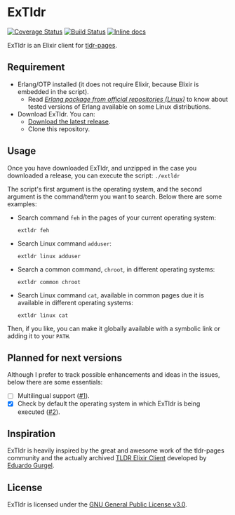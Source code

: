 # ExTldr

[![Coverage Status](https://coveralls.io/repos/github/tldr-pages/extldr/badge.svg?branch=main)](https://coveralls.io/github/tldr-pages/extldr?branch=main)
[![Build Status](https://img.shields.io/github/actions/workflow/status/tldr-pages/extldr/.github/workflows/ci.yml?branch=master)](https://github.com/tldr-pages/extldr/actions)
[![Inline docs](http://inch-ci.org/github/tldr-pages/extldr.svg?branch=HEAD&style=shields)](http://inch-ci.org/github/tldr-pages/extldr)

ExTldr is an Elixir client for [tldr-pages](https://github.com/tldr-pages/tldr).

## Requirement

  - Erlang/OTP installed (it does not require Elixir, because Elixir is embedded in the script).
    - Read [*Erlang package from official repositories (Linux)*](https://github.com/tldr-pages/extldr/wiki/Erlang-package-from-official-repositories-(Linux)) to know about tested versions of Erlang available on some Linux distributions.
  - Download ExTldr. You can:
    - [Download the latest release](https://github.com/tldr-pages/extldr/releases).
    - Clone this repository.

## Usage

Once you have downloaded ExTldr, and unzipped in the case you downloaded a release, you can execute the script: `./extldr`

The script's first argument is the operating system, and the second argument is the command/term you want to search. Below there are some examples:

  - Search command `feh` in the pages of your current operating system:

    `extldr feh`

  - Search Linux command `adduser`:

    `extldr linux adduser`

  - Search a common command, `chroot`, in different operating systems:

    `extldr common chroot`

  - Search Linux command `cat`, available in common pages due it is available in different operating systems:

    `extldr linux cat`

Then, if you like, you can make it globally available with a symbolic link or adding it to your `PATH`.

## Planned for next versions

Although I prefer to track possible enhancements and ideas in the issues, below there are some essentials:

  - [ ] Multilingual support ([#1](https://github.com/tldr-pages/extldr/issues/1)).
  - [x] Check by default the operating system in which ExTldr is being executed ([#2](https://github.com/tldr-pages/extldr/issues/2)).

## Inspiration

ExTldr is heavily inspired by the great and awesome work of the tldr-pages community and the actually archived [TLDR Elixir Client](https://github.com/edgurgel/tldr_elixir_client) developed by [Eduardo Gurgel](https://github.com/edgurgel).

## License

ExTldr is licensed under the [GNU General Public License v3.0](https://github.com/tldr-pages/extldr/blob/master/COPYING).
